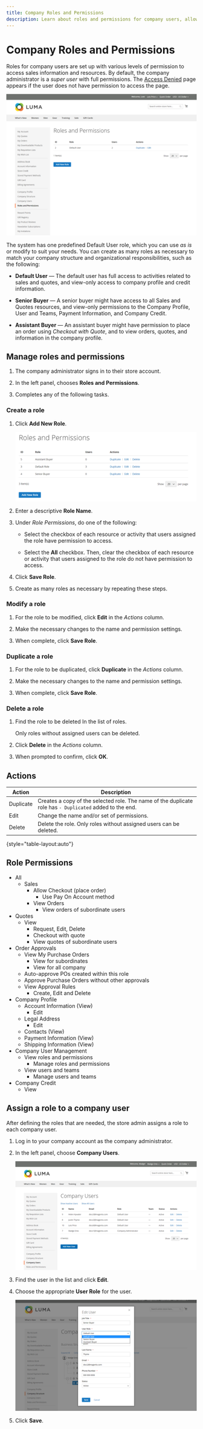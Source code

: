```yaml
---
title: Company Roles and Permissions
description: Learn about roles and permissions for company users, allowing for various levels access to order information and resources.
---
```

# Company Roles and Permissions

Roles for company users are set up with various levels of permission to access sales information and resources. By default, the company administrator is a _super user_ with full permissions. The [Access Denied](https://docs.magento.com/user-guide/cms/pages-core.html) page appears if the user does not have permission to access the page.

![Roles and Permissions page with default role](./assets/company-roles-permissions.png)<!-- zoom -->

The system has one predefined Default User role, which you can use _as is_ or modify to suit your needs. You can create as many roles as necessary to match your company structure and organizational responsibilities, such as the following:

- **Default User** — The default user has full access to activities related to sales and quotes, and view-only access to company profile and credit information.

- **Senior Buyer** — A senior buyer might have access to all Sales and Quotes resources, and view-only permissions to the Company Profile, User and Teams, Payment Information, and Company Credit.

- **Assistant Buyer** — An assistant buyer might have permission to place an order using _Checkout with Quote_, and to view orders, quotes, and information in the company profile.

## Manage roles and permissions

1. The company administrator signs in to their store account.

1. In the left panel, chooses **Roles and Permissions**.

1. Completes any of the following tasks.

### Create a role

1. Click **Add New Role**.

   ![Add New Role](./assets/company-roles-permissions-add-storefront.png)<!-- zoom -->

1. Enter a descriptive **Role Name**.

1. Under _Role Permissions_, do one of the following:

   - Select the checkbox of each resource or activity that users assigned the role have permission to access.

   - Select the **All** checkbox. Then, clear the checkbox of each resource or activity that users assigned to the role do not have permission to access.

1. Click **Save Role**.

1. Create as many roles as necessary by repeating these steps.

### Modify a role

1. For the role to be modified, click **Edit** in the _Actions_ column.

1. Make the necessary changes to the name and permission settings.

1. When complete, click **Save Role**.

### Duplicate a role

1. For the role to be duplicated, click **Duplicate** in the _Actions_ column.

1. Make the necessary changes to the name and permission settings.

1. When complete, click **Save Role**.

### Delete a role

1. Find the role to be deleted In the list of roles.

   Only roles without assigned users can be deleted.

1. Click **Delete** in the _Actions_ column.

1. When prompted to confirm, click **OK**.

## Actions

| Action    | Description |
|-----------| ----------- |
| Duplicate | Creates a copy of the selected role. The name of the duplicate role has `- Duplicated` added to the end. |
| Edit      | Change the name and/or set of permissions.                                                               |
| Delete    | Delete the role. Only roles without assigned users can be deleted.                                       |

{style="table-layout:auto"}

## Role Permissions

- All
   - Sales
      - Allow Checkout (place order)
         - Use Pay On Account method
      - View Orders
         - View orders of subordinate users
- Quotes
   - View
      - Request, Edit, Delete
      - Checkout with quote
      - View quotes of subordinate users
- Order Approvals
   - View My Purchase Orders
      - View for subordinates
      - View for all company
   - Auto-approve POs created within this role
   - Approve Purchase Orders without other approvals
   - View Approval Rules
      - Create, Edit and Delete
- Company Profile
   - Account Information (View)
      - Edit
   - Legal Address
      - Edit
   - Contacts (View)
   - Payment Information (View)
   - Shipping Information (View)
- Company User Management
   - View roles and permissions
      - Manage roles and permissions
   - View users and teams
      - Manage users and teams
- Company Credit
   - View

## Assign a role to a company user

After defining the roles that are needed, the store admin assigns a role to each company user.

1. Log in to your company account as the company administrator.

1. In the left panel, choose **Company Users**.

   ![Company Users](./assets/company-users-list-storefront.png)<!-- zoom -->

1. Find the user in the list and click **Edit**.

1. Choose the appropriate **User Role** for the user.

   ![Edit User - choose a user role](./assets/company-user-assign-role.png)<!-- zoom -->

1. Click **Save**.
